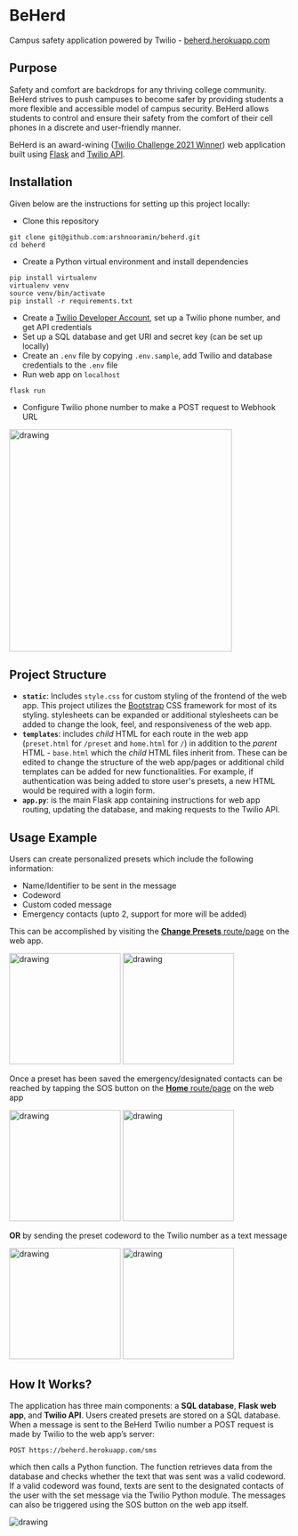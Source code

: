 # BeHerd

Campus safety application powered by Twilio - [beherd.herokuapp.com](https://beherd.herokuapp.com/)

## Purpose
Safety and comfort are backdrops for any thriving college community. BeHerd strives to push campuses to become safer by providing students a more flexible and accessible model of campus security. BeHerd allows students to control and ensure their safety from the comfort of their cell phones in a discrete and user-friendly manner.

BeHerd is an award-wining ([Twilio Challenge 2021 Winner](http://management.blogs.bucknell.edu/2021/04/19/twilio-challenge-winners/)) web application built using [Flask](https://flask.palletsprojects.com/en/2.1.x/) and [Twilio API](https://www.twilio.com/).

## Installation
Given below are the instructions for setting up this project locally:
* Clone this repository
```
git clone git@github.com:arshnooramin/beherd.git
cd beherd
```
* Create a Python virtual environment and install dependencies
```
pip install virtualenv
virtualenv venv
source venv/bin/activate
pip install -r requirements.txt
```
* Create a [Twilio Developer Account](https://www.twilio.com/try-twilio), set up a Twilio phone number, and get API credentials
* Set up a SQL database and get URI and secret key (can be set up locally)
* Create an `.env` file by copying `.env.sample`, add Twilio and database credentials to the `.env` file
* Run web app on `localhost`
```
flask run
```
* Configure Twilio phone number to make a POST request to Webhook URL
<img src="https://twilio-cms-prod.s3.amazonaws.com/images/configure-webhook_RJaWU8n.width-800.png" alt="drawing" width="400"/>

## Project Structure
* **`static`**: Includes `style.css` for custom styling of the frontend of the web app. This project utilizes the [Bootstrap](https://getbootstrap.com/) CSS framework for most of its styling. stylesheets can be expanded or additional stylesheets can be added to change the look, feel, and responsiveness of the web app.
* **`templates`**: includes *child* HTML for each route in the web app (`preset.html` for `/preset` and `home.html` for `/`) in addition to the *parent* HTML - `base.html` which the *child* HTML files inherit from. These can be edited to change the structure of the web app/pages or additional child templates can be added for new functionalities. For example, if authentication was being added to store user's presets, a new HTML would be required with a login form.
* **`app.py`**: is the main Flask app containing instructions for web app routing, updating the database, and making requests to the Twilio API.

## Usage Example
Users can create personalized presets which include the following information:
   * Name/Identifier to be sent in the message
   * Codeword
   * Custom coded message
   * Emergency contacts (upto 2, support for more will be added)

This can be accomplished by visiting the [**Change Presets** route/page](https://beherd.herokuapp.com/preset) on the web app.

<img src="https://user-images.githubusercontent.com/38775985/165001173-9f33abd8-f67f-48be-821d-78cd7cd0d874.png" alt="drawing" width="200"/> <img src="https://user-images.githubusercontent.com/38775985/165001162-a8873e5d-9601-4065-88ba-ab9db1e768b3.png" alt="drawing" width="200"/>

Once a preset has been saved the emergency/designated contacts can be reached by tapping the SOS button on the [**Home** route/page](https://beherd.herokuapp.com/) on the web app

<img src="https://user-images.githubusercontent.com/38775985/165001178-7de208ae-5282-4181-bde1-e52db38b56d9.png" alt="drawing" width="200"/> <img src="https://user-images.githubusercontent.com/38775985/164998767-62369344-2747-4072-835d-3d5f301dc2dd.png" alt="drawing" width="200"/>

**OR** by sending the preset codeword to the Twilio number as a text message

<img src="https://user-images.githubusercontent.com/38775985/165001167-3112cf38-42e8-405a-977a-fada02ae485f.png" alt="drawing" width="200"/> <img src="https://user-images.githubusercontent.com/38775985/164998767-62369344-2747-4072-835d-3d5f301dc2dd.png" alt="drawing" width="200"/>

## How It Works?
The application has three main components: a **SQL database**, **Flask web app**, and **Twilio API**. Users created presets are stored on a SQL database. When a message is sent to the BeHerd Twilio number a POST request is made by Twilio to the web app’s server:
```
POST https://beherd.herokuapp.com/sms
```
which then calls a Python function. The function retrieves data from the database and checks whether the text that was sent was a valid codeword. If a valid codeword was found, texts are sent to the designated contacts of the user with the set message via the Twilio Python module. The messages can also be triggered using the SOS button on the web app itself.

<img src="https://user-images.githubusercontent.com/38775985/165004942-16a8733a-6239-4d81-bfaa-56e402d57e04.png" alt="drawing"/>

